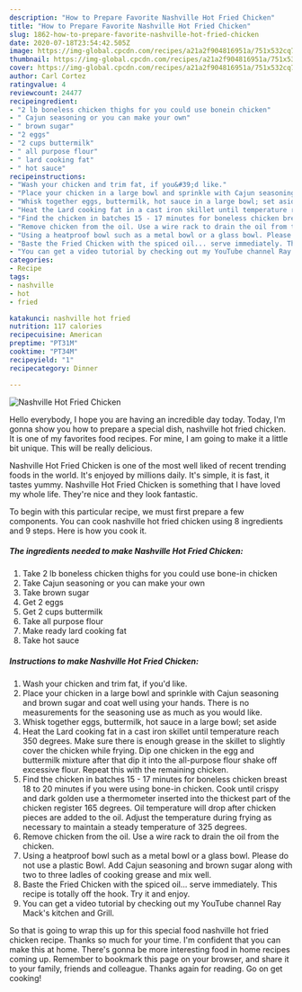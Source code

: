 ```yaml
---
description: "How to Prepare Favorite Nashville Hot Fried Chicken"
title: "How to Prepare Favorite Nashville Hot Fried Chicken"
slug: 1862-how-to-prepare-favorite-nashville-hot-fried-chicken
date: 2020-07-18T23:54:42.505Z
image: https://img-global.cpcdn.com/recipes/a21a2f904816951a/751x532cq70/nashville-hot-fried-chicken-recipe-main-photo.jpg
thumbnail: https://img-global.cpcdn.com/recipes/a21a2f904816951a/751x532cq70/nashville-hot-fried-chicken-recipe-main-photo.jpg
cover: https://img-global.cpcdn.com/recipes/a21a2f904816951a/751x532cq70/nashville-hot-fried-chicken-recipe-main-photo.jpg
author: Carl Cortez
ratingvalue: 4
reviewcount: 24477
recipeingredient:
- "2 lb boneless chicken thighs for you could use bonein chicken"
- " Cajun seasoning or you can make your own"
- " brown sugar"
- "2 eggs"
- "2 cups buttermilk"
- " all purpose flour"
- " lard cooking fat"
- " hot sauce"
recipeinstructions:
- "Wash your chicken and trim fat, if you&#39;d like."
- "Place your chicken in a large bowl and sprinkle with Cajun seasoning and brown sugar and coat well using your hands. There is no measurements for the seasoning use as much as you would like."
- "Whisk together eggs, buttermilk, hot sauce in a large bowl; set aside"
- "Heat the Lard cooking fat in a cast iron skillet until temperature reach 350 degrees. Make sure there is enough grease in the skillet to slightly cover the chicken while frying. Dip one chicken in the egg and buttermilk mixture after that dip it into the all-purpose flour shake off excessive flour. Repeat this with the remaining chicken."
- "Find the chicken in batches 15 - 17 minutes for boneless chicken breast 18 to 20 minutes if you were using bone-in chicken. Cook until crispy and dark golden use a thermometer inserted into the thickest part of the chicken register 165 degrees. Oil temperature will drop after chicken pieces are added to the oil. Adjust the temperature during frying as necessary to maintain a steady temperature of 325 degrees."
- "Remove chicken from the oil. Use a wire rack to drain the oil from the chicken."
- "Using a heatproof bowl such as a metal bowl or a glass bowl. Please do not use a plastic Bowl. Add Cajun seasoning and brown sugar along with two to three ladles of cooking grease and mix well."
- "Baste the Fried Chicken with the spiced oil... serve immediately. This recipe is totally off the hook. Try it and enjoy."
- "You can get a video tutorial by checking out my YouTube channel Ray Mack&#39;s kitchen and Grill."
categories:
- Recipe
tags:
- nashville
- hot
- fried

katakunci: nashville hot fried 
nutrition: 117 calories
recipecuisine: American
preptime: "PT31M"
cooktime: "PT34M"
recipeyield: "1"
recipecategory: Dinner

---
```



![Nashville Hot Fried Chicken](https://img-global.cpcdn.com/recipes/a21a2f904816951a/751x532cq70/nashville-hot-fried-chicken-recipe-main-photo.jpg)

Hello everybody, I hope you are having an incredible day today. Today, I'm gonna show you how to prepare a special dish, nashville hot fried chicken. It is one of my favorites food recipes. For mine, I am going to make it a little bit unique. This will be really delicious.



Nashville Hot Fried Chicken is one of the most well liked of recent trending foods in the world. It's enjoyed by millions daily. It's simple, it is fast, it tastes yummy. Nashville Hot Fried Chicken is something that I have loved my whole life. They're nice and they look fantastic.


To begin with this particular recipe, we must first prepare a few components. You can cook nashville hot fried chicken using 8 ingredients and 9 steps. Here is how you cook it.

<!--inarticleads1-->

##### The ingredients needed to make Nashville Hot Fried Chicken:

1. Take 2 lb boneless chicken thighs for you could use bone-in chicken
1. Take  Cajun seasoning or you can make your own
1. Take  brown sugar
1. Get 2 eggs
1. Get 2 cups buttermilk
1. Take  all purpose flour
1. Make ready  lard cooking fat
1. Take  hot sauce




<!--inarticleads2-->

##### Instructions to make Nashville Hot Fried Chicken:

1. Wash your chicken and trim fat, if you&#39;d like.
1. Place your chicken in a large bowl and sprinkle with Cajun seasoning and brown sugar and coat well using your hands. There is no measurements for the seasoning use as much as you would like.
1. Whisk together eggs, buttermilk, hot sauce in a large bowl; set aside
1. Heat the Lard cooking fat in a cast iron skillet until temperature reach 350 degrees. Make sure there is enough grease in the skillet to slightly cover the chicken while frying. Dip one chicken in the egg and buttermilk mixture after that dip it into the all-purpose flour shake off excessive flour. Repeat this with the remaining chicken.
1. Find the chicken in batches 15 - 17 minutes for boneless chicken breast 18 to 20 minutes if you were using bone-in chicken. Cook until crispy and dark golden use a thermometer inserted into the thickest part of the chicken register 165 degrees. Oil temperature will drop after chicken pieces are added to the oil. Adjust the temperature during frying as necessary to maintain a steady temperature of 325 degrees.
1. Remove chicken from the oil. Use a wire rack to drain the oil from the chicken.
1. Using a heatproof bowl such as a metal bowl or a glass bowl. Please do not use a plastic Bowl. Add Cajun seasoning and brown sugar along with two to three ladles of cooking grease and mix well.
1. Baste the Fried Chicken with the spiced oil... serve immediately. This recipe is totally off the hook. Try it and enjoy.
1. You can get a video tutorial by checking out my YouTube channel Ray Mack&#39;s kitchen and Grill.




So that is going to wrap this up for this special food nashville hot fried chicken recipe. Thanks so much for your time. I'm confident that you can make this at home. There's gonna be more interesting food in home recipes coming up. Remember to bookmark this page on your browser, and share it to your family, friends and colleague. Thanks again for reading. Go on get cooking!
